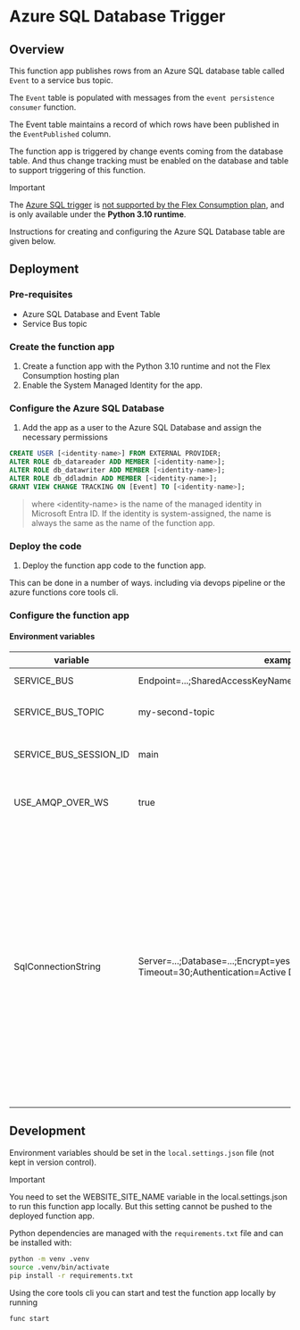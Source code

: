# Azure SQL Database Trigger

## Overview

This function app publishes rows from an Azure SQL database table called `Event`
to a service bus topic.

The `Event` table is populated with messages from the `event persistence consumer`
function.

The Event table maintains a record of which rows have been published
in the `EventPublished` column.

The function app is triggered by change events coming from the database table. And thus
change tracking must be enabled on the database and table to support triggering of this
function.

> [!IMPORTANT]  
> The [Azure SQL trigger](https://learn.microsoft.com/en-us/azure/azure-functions/functions-bindings-azure-sql-trigger?tabs=isolated-process%2Cpython-v2%2Cportal&pivots=programming-language-python)
> is [not supported by the Flex Consumption plan](https://learn.microsoft.com/en-us/azure/azure-functions/flex-consumption-plan#considerations),
> and is only available under the **Python 3.10 runtime**.

Instructions for creating and configuring the Azure SQL Database table are given below.

## Deployment

### Pre-requisites

- Azure SQL Database and Event Table
- Service Bus topic

### Create the function app

1. Create a function app with the Python 3.10 runtime and not the Flex Consumption
   hosting plan
2. Enable the System Managed Identity for the app.

### Configure the Azure SQL Database

1. Add the app as a user to the Azure SQL Database and assign the necessary permissions

```sql
CREATE USER [<identity-name>] FROM EXTERNAL PROVIDER;
ALTER ROLE db_datareader ADD MEMBER [<identity-name>];
ALTER ROLE db_datawriter ADD MEMBER [<identity-name>];
ALTER ROLE db_ddladmin ADD MEMBER [<identity-name>];
GRANT VIEW CHANGE TRACKING ON [Event] TO [<identity-name>];
```

> where \<identity-name> is the name of the managed identity in Microsoft Entra ID.
> If the identity is system-assigned, the name is always the same as the name of the
> function app.

### Deploy the code

1. Deploy the function app code to the function app.

This can be done in a number of ways. including via devops pipeline or
the azure functions core tools cli.

### Configure the function app

#### Environment variables

| variable               | example value                                                                                                               | description                                                                                                                                                                                                                                                                                                                                                                                                                                                    |
| ---------------------- | --------------------------------------------------------------------------------------------------------------------------- | -------------------------------------------------------------------------------------------------------------------------------------------------------------------------------------------------------------------------------------------------------------------------------------------------------------------------------------------------------------------------------------------------------------------------------------------------------------- |
| SERVICE_BUS            | Endpoint=...;SharedAccessKeyName=...;SharedAccessKey=...;                                                                   | service bus connection string                                                                                                                                                                                                                                                                                                                                                                                                                                  |
| SERVICE_BUS_TOPIC      | my-second-topic                                                                                                             | name of service bus topic to publish events to                                                                                                                                                                                                                                                                                                                                                                                                                 |
| SERVICE_BUS_SESSION_ID | main                                                                                                                        | service bus session identifier. needs to be the same value as set in KG CMS                                                                                                                                                                                                                                                                                                                                                                                    |
| USE_AMQP_OVER_WS       | true                                                                                                                        | whether to use amqp over websockets for the service bus connection                                                                                                                                                                                                                                                                                                                                                                                             |
| SqlConnectionString    | Server=...;Database=...;Encrypt=yes;TrustServerCertificate=no;Connection Timeout=30;Authentication=Active Directory Default | connection string for Azure SQL Database, `Authentication=Active Directory Default` will use the system managed identity of the function app to authenticate to the Azure SQL Database. **Note that the structure of this connection string is different to the one used in the event persistence consumer** (this is because the connection string is handled by the function app trigger and not the function app code, as is the case for the event persistence consumer) |

## Development

Environment variables should be set in the `local.settings.json` file (not kept in
version control).

> [!IMPORTANT]  
> You need to set the WEBSITE_SITE_NAME variable in the local.settings.json to run this
> function app locally. But this setting cannot be pushed to the deployed function app.

Python dependencies are managed with the `requirements.txt` file and can be installed
with:

```bash
python -m venv .venv
source .venv/bin/activate
pip install -r requirements.txt
```

Using the core tools cli you can start and test the function app locally by running

```bash
func start
```
